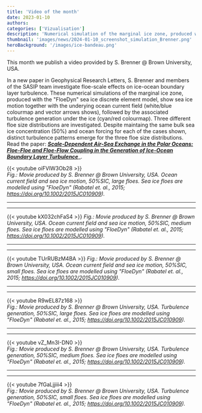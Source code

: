 ```yaml
---
title: 'Video of the month'
date: 2023-01-10
authors:
categories: ['Vizualisation']
description: 'Numerical simulation of the marginal ice zone, produced with "FloeDyn" sea ice discrete element model.'
thumbnail: 'images/news/2024-01-10_screenshot_simulation_Brenner.png'
heroBackground: '/images/ice-bandeau.png'
---
```


This month we publish a video provided by S. Brenner @ Brown University, USA.

In a new paper in Geophysical Research Letters, S. Brenner and members of the SASIP team investigate floe-scale effects on ice-ocean boundary layer turbulence. These numerical simulations of the marginal ice zone, produced with the "FloeDyn" sea ice discrete element model, show sea ice motion together with the underying ocean current field (white/blue colourmap and vector arrows shows), followed by the associated turbulence generation under the ice (cyan/red colourmap). Three different floe size distributions are investigated. Despite maintaing the same bulk sea ice concentration (50%) and ocean forcing for each of the cases shown, distinct turbulence patterns emerge for the three floe size distributions. Read the paper: [**_Scale-Dependent Air-Sea Exchange in the Polar Oceans: Floe-Floe and Floe-Flow Coupling in the Generation of Ice-Ocean Boundary Layer Turbulence_**](https://doi.org/10.1029/2023GL105703)_.


{{< youtube oiFVlW3Ob28 >}}  
_Fig.: Movie produced by S. Brenner @ Brown University, USA. 
Ocean current field and sea ice motion, 50%SIC, large floes.
Sea ice floes are modelled using "FloeDyn" (Rabatel et. al., 2015; https://doi.org/10.1002/2015JC010909)._

---
---

{{< youtube kX032chFaS4 >}}
_Fig.: Movie produced by S. Brenner @ Brown University, USA. 
Ocean current field and sea ice motion, 50%SIC, medium floes.
Sea ice floes are modelled using "FloeDyn" (Rabatel et. al., 2015; https://doi.org/10.1002/2015JC010909)._

---
---

{{< youtube TUrRUBzM4BA >}}
_Fig.: Movie produced by S. Brenner @ Brown University, USA. 
Ocean current field and sea ice motion, 50%SIC, small floes.
Sea ice floes are modelled using "FloeDyn" (Rabatel et. al., 2015; https://doi.org/10.1002/2015JC010909)._

---
---

{{< youtube R9wEL87z168 >}}   
_Fig.: Movie produced by S. Brenner @ Brown University, USA. 
Turbulence generation, 50%SIC, large floes.
Sea ice floes are modelled using "FloeDyn" (Rabatel et. al., 2015; https://doi.org/10.1002/2015JC010909)._

---
---

{{< youtube vZ_Mn3I-DN0 >}}   
_Fig.: Movie produced by S. Brenner @ Brown University, USA. 
Turbulence generation, 50%SIC, medium floes.
Sea ice floes are modelled using "FloeDyn" (Rabatel et. al., 2015; https://doi.org/10.1002/2015JC010909)._

---
--- 
{{< youtube 7fGaLjjiii4 >}}   
_Fig.: Movie produced by S. Brenner @ Brown University, USA. 
Turbulence generation, 50%SIC, small floes.
Sea ice floes are modelled using "FloeDyn" (Rabatel et. al., 2015; https://doi.org/10.1002/2015JC010909)._
